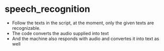 # speech_recognition
* Follow the texts in the script, at the moment, only the given texts are recognizable.
* The code converts the audio supplied into text
* And the machine also responds with audio and convertes it into text as well
